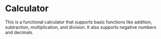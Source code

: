 # Calculator
This is a functional calculator that supports basic functions like addition, subtraction, multiplication, and division. It also supports negative numbers and decimals.
